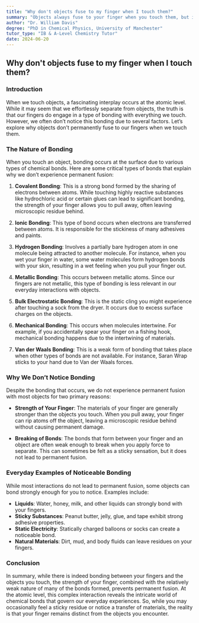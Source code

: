 ```yaml
---
title: "Why don't objects fuse to my finger when I touch them?"
summary: "Objects always fuse to your finger when you touch them, but it's often too weak to notice. Different types of bonds like Van der Waals, covalent, ionic, and metallic cause this fusing, depending on the object. It's the reason your hands get sticky, dirty, or wet after touching certain things."
author: "Dr. William Davis"
degree: "PhD in Chemical Physics, University of Manchester"
tutor_type: "IB & A-Level Chemistry Tutor"
date: 2024-06-20
---
```


## Why don't objects fuse to my finger when I touch them?

### Introduction

When we touch objects, a fascinating interplay occurs at the atomic level. While it may seem that we effortlessly separate from objects, the truth is that our fingers do engage in a type of bonding with everything we touch. However, we often don’t notice this bonding due to several factors. Let’s explore why objects don’t permanently fuse to our fingers when we touch them.

### The Nature of Bonding

When you touch an object, bonding occurs at the surface due to various types of chemical bonds. Here are some critical types of bonds that explain why we don’t experience permanent fusion:

1. **Covalent Bonding**: This is a strong bond formed by the sharing of electrons between atoms. While touching highly reactive substances like hydrochloric acid or certain glues can lead to significant bonding, the strength of your finger allows you to pull away, often leaving microscopic residue behind.

2. **Ionic Bonding**: This type of bond occurs when electrons are transferred between atoms. It is responsible for the stickiness of many adhesives and paints.

3. **Hydrogen Bonding**: Involves a partially bare hydrogen atom in one molecule being attracted to another molecule. For instance, when you wet your finger in water, some water molecules form hydrogen bonds with your skin, resulting in a wet feeling when you pull your finger out.

4. **Metallic Bonding**: This occurs between metallic atoms. Since our fingers are not metallic, this type of bonding is less relevant in our everyday interactions with objects.

5. **Bulk Electrostatic Bonding**: This is the static cling you might experience after touching a sock from the dryer. It occurs due to excess surface charges on the objects.

6. **Mechanical Bonding**: This occurs when molecules intertwine. For example, if you accidentally spear your finger on a fishing hook, mechanical bonding happens due to the intertwining of materials.

7. **Van der Waals Bonding**: This is a weak form of bonding that takes place when other types of bonds are not available. For instance, Saran Wrap sticks to your hand due to Van der Waals forces.

### Why We Don’t Notice Bonding

Despite the bonding that occurs, we do not experience permanent fusion with most objects for two primary reasons:

- **Strength of Your Finger**: The materials of your finger are generally stronger than the objects you touch. When you pull away, your finger can rip atoms off the object, leaving a microscopic residue behind without causing permanent damage.

- **Breaking of Bonds**: The bonds that form between your finger and an object are often weak enough to break when you apply force to separate. This can sometimes be felt as a sticky sensation, but it does not lead to permanent fusion.

### Everyday Examples of Noticeable Bonding

While most interactions do not lead to permanent fusion, some objects can bond strongly enough for you to notice. Examples include:

- **Liquids**: Water, honey, milk, and other liquids can strongly bond with your fingers.
- **Sticky Substances**: Peanut butter, jelly, glue, and tape exhibit strong adhesive properties.
- **Static Electricity**: Statically charged balloons or socks can create a noticeable bond.
- **Natural Materials**: Dirt, mud, and body fluids can leave residues on your fingers.

### Conclusion

In summary, while there is indeed bonding between your fingers and the objects you touch, the strength of your finger, combined with the relatively weak nature of many of the bonds formed, prevents permanent fusion. At the atomic level, this complex interaction reveals the intricate world of chemical bonds that govern our everyday experiences. So, while you may occasionally feel a sticky residue or notice a transfer of materials, the reality is that your finger remains distinct from the objects you encounter.
    